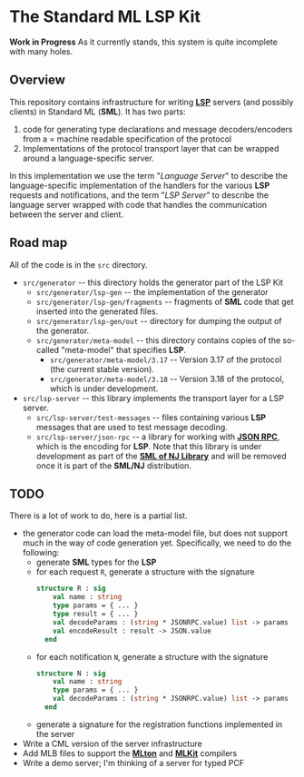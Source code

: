 # The Standard ML LSP Kit

**Work in Progress**
As it currently stands, this system is quite incomplete with many holes.

## Overview

This repository contains infrastructure for writing [**LSP**](https://microsoft.github.io/language-server-protocol)
servers (and possibly clients) in Standard ML (**SML**).  It has two parts:
1. code for generating type declarations and message decoders/encoders from a =
   machine readable specification of the protocol
2. Implementations of the protocol transport layer that can be wrapped around a
   language-specific server.

In this implementation we use the term "*Language Server*" to describe the
language-specific implementation of the handlers for the various **LSP** requests
and notifications, and the term "*LSP Server*" to describe the language server
wrapped with code that handles the communication between the server and client.

## Road map

All of the code is in the `src` directory.

* `src/generator` -- this directory holds the generator part of the LSP Kit
  * `src/generator/lsp-gen` -- the implementation of the generator
  * `src/generator/lsp-gen/fragments` -- fragments of **SML** code that get inserted
    into the generated files.
  * `src/generator/lsp-gen/out` -- directory for dumping the output of the generator.
  * `src/generator/meta-model` -- this directory contains copies of the so-called
    "meta-model" that specifies **LSP**.
    * `src/generator/meta-model/3.17` -- Version 3.17 of the protocol (the current
      stable version).
    * `src/generator/meta-model/3.18` -- Version 3.18 of the protocol, which is
      under development.
* `src/lsp-server` -- this library implements the transport layer for a LSP
  server.
  * `src/lsp-server/test-messages` -- files containing various **LSP** messages
    that are used to test message decoding.
  * `src/lsp-server/json-rpc` -- a library for working with
    [**JSON RPC**](https://www.jsonrpc.org), which is the encoding for **LSP**.
    Note that this library is under development as part of the
    [**SML of NJ Library**](https://smlnj.org/doc/smlnj-lib) and will be removed
    once it is part of the **SML/NJ** distribution.

## TODO

There is a lot of work to do, here is a partial list.

* the generator code can load the meta-model file, but does not support
  much in the way of code generation yet.  Specifically, we need to do
  the following:
  * generate **SML** types for the **LSP**
  * for each request `R`, generate a structure with the signature
    ```sml
    structure R : sig
        val name : string
        type params = { ... }
        type result = { ... }
        val decodeParams : (string * JSONRPC.value) list -> params
        val encodeResult : result -> JSON.value
      end
    ```
  * for each notification `N`, generate a structure with the signature
    ```sml
    structure N : sig
        val name : string
        type params = { ... }
        val decodeParams : (string * JSONRPC.value) list -> params
      end
    ```
  * generate a signature for the registration functions implemented
    in the server
* Write a CML version of the server infrastructure
* Add MLB files to support the [**MLton**](http://mlton.org) and
  [**MLKit**](https://elsman.com/mlkit) compilers
* Write a demo server; I'm thinking of a server for typed PCF
